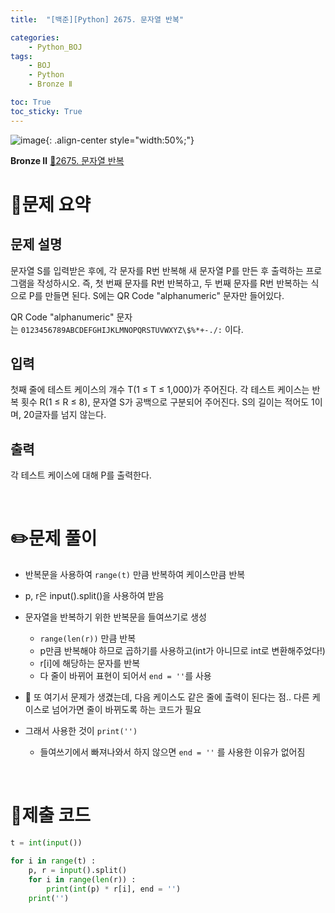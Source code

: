 ```yaml
---
title:  "[백준][Python] 2675. 문자열 반복" 

categories: 
    - Python_BOJ
tags: 
    - BOJ
    - Python
    - Bronze Ⅱ

toc: True
toc_sticky: True
---
```

![image](https://github.com/user-attachments/assets/32319fe8-99e9-4031-b5d1-9f1909b510dc){: .align-center style="width:50%;"}

**Bronze Ⅱ** 
[🔗2675. 문자열 반복](https://www.acmicpc.net/problem/2675)

# 📝문제 요약
## 문제 설명
문자열 S를 입력받은 후에, 각 문자를 R번 반복해 새 문자열 P를 만든 후 출력하는 프로그램을 작성하시오. 즉, 첫 번째 문자를 R번 반복하고, 두 번째 문자를 R번 반복하는 식으로 P를 만들면 된다. S에는 QR Code "alphanumeric" 문자만 들어있다.

QR Code "alphanumeric" 문자는 `0123456789ABCDEFGHIJKLMNOPQRSTUVWXYZ\$%*+-./:` 이다.

## 입력
첫째 줄에 테스트 케이스의 개수 T(1 ≤ T ≤ 1,000)가 주어진다. 각 테스트 케이스는 반복 횟수 R(1 ≤ R ≤ 8), 문자열 S가 공백으로 구분되어 주어진다. S의 길이는 적어도 1이며, 20글자를 넘지 않는다.

## 출력
각 테스트 케이스에 대해 P를 출력한다.


<br>

# ✏️문제 풀이
- 반복문을 사용하여 `range(t)` 만큼 반복하여 케이스만큼 반복
- p, r은 input().split()을 사용하여 받음
- 문자열을 반복하기 위한 반복문을 들여쓰기로 생성
    - `range(len(r))` 만큼 반복
    - p만큼 반복해야 하므로 곱하기를 사용하고(int가 아니므로 int로 변환해주었다!)
    - r[i]에 해당하는 문자를 반복
    - 다 줄이 바뀌어 표현이 되어서 `end = ''`를 사용

- 🚫 또 여기서 문제가 생겼는데, 다음 케이스도 같은 줄에 출력이 된다는 점.. 다른 케이스로 넘어가면 줄이 바뀌도록 하는 코드가 필요

- 그래서 사용한 것이 `print('')`
    - 들여쓰기에서 빠져나와서 하지 않으면 `end = ''` 를 사용한 이유가 없어짐

<br>

# 💯제출 코드
```python
t = int(input())

for i in range(t) :
    p, r = input().split()
    for i in range(len(r)) :
        print(int(p) * r[i], end = '')
    print('')
```